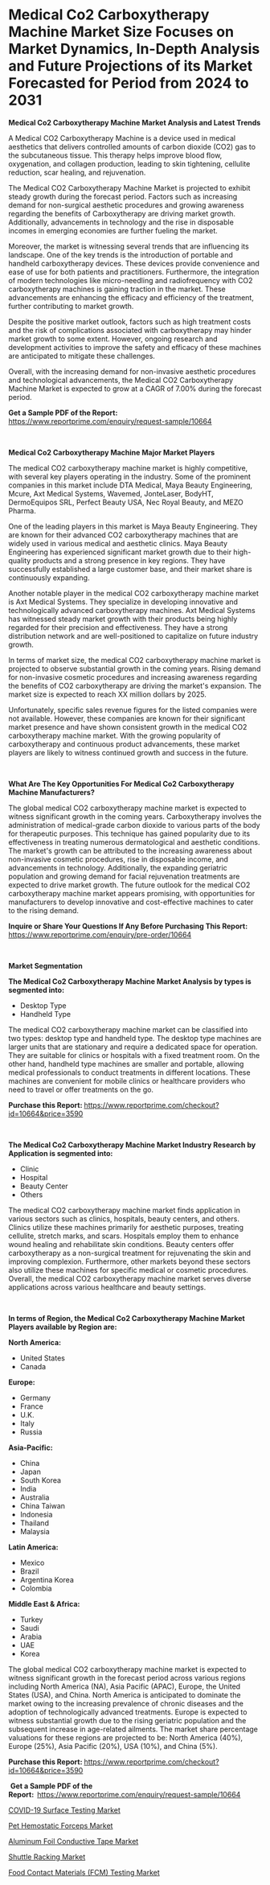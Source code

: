 <p><h1>Medical Co2 Carboxytherapy Machine Market Size Focuses on Market Dynamics, In-Depth Analysis and Future Projections of its Market Forecasted for Period from 2024 to 2031</h1></p><p><strong>Medical Co2 Carboxytherapy Machine Market Analysis and Latest Trends</strong></p>
<p><p>A Medical CO2 Carboxytherapy Machine is a device used in medical aesthetics that delivers controlled amounts of carbon dioxide (CO2) gas to the subcutaneous tissue. This therapy helps improve blood flow, oxygenation, and collagen production, leading to skin tightening, cellulite reduction, scar healing, and rejuvenation.</p><p>The Medical CO2 Carboxytherapy Machine Market is projected to exhibit steady growth during the forecast period. Factors such as increasing demand for non-surgical aesthetic procedures and growing awareness regarding the benefits of Carboxytherapy are driving market growth. Additionally, advancements in technology and the rise in disposable incomes in emerging economies are further fueling the market.</p><p>Moreover, the market is witnessing several trends that are influencing its landscape. One of the key trends is the introduction of portable and handheld carboxytherapy devices. These devices provide convenience and ease of use for both patients and practitioners. Furthermore, the integration of modern technologies like micro-needling and radiofrequency with CO2 carboxytherapy machines is gaining traction in the market. These advancements are enhancing the efficacy and efficiency of the treatment, further contributing to market growth.</p><p>Despite the positive market outlook, factors such as high treatment costs and the risk of complications associated with carboxytherapy may hinder market growth to some extent. However, ongoing research and development activities to improve the safety and efficacy of these machines are anticipated to mitigate these challenges.</p><p>Overall, with the increasing demand for non-invasive aesthetic procedures and technological advancements, the Medical CO2 Carboxytherapy Machine Market is expected to grow at a CAGR of 7.00% during the forecast period.</p></p>
<p><strong>Get a Sample PDF of the Report:&nbsp;</strong> <a href="https://www.reportprime.com/enquiry/request-sample/10664">https://www.reportprime.com/enquiry/request-sample/10664</a></p>
<p>&nbsp;</p>
<p><strong>Medical Co2 Carboxytherapy Machine Major Market Players</strong></p>
<p><p>The medical CO2 carboxytherapy machine market is highly competitive, with several key players operating in the industry. Some of the prominent companies in this market include DTA Medical, Maya Beauty Engineering, Mcure, Axt Medical Systems, Wavemed, JonteLaser, BodyHT, DermoEquipos SRL, Perfect Beauty USA, Nec Royal Beauty, and MEZO Pharma.</p><p>One of the leading players in this market is Maya Beauty Engineering. They are known for their advanced CO2 carboxytherapy machines that are widely used in various medical and aesthetic clinics. Maya Beauty Engineering has experienced significant market growth due to their high-quality products and a strong presence in key regions. They have successfully established a large customer base, and their market share is continuously expanding.</p><p>Another notable player in the medical CO2 carboxytherapy machine market is Axt Medical Systems. They specialize in developing innovative and technologically advanced carboxytherapy machines. Axt Medical Systems has witnessed steady market growth with their products being highly regarded for their precision and effectiveness. They have a strong distribution network and are well-positioned to capitalize on future industry growth.</p><p>In terms of market size, the medical CO2 carboxytherapy machine market is projected to observe substantial growth in the coming years. Rising demand for non-invasive cosmetic procedures and increasing awareness regarding the benefits of CO2 carboxytherapy are driving the market's expansion. The market size is expected to reach XX million dollars by 2025.</p><p>Unfortunately, specific sales revenue figures for the listed companies were not available. However, these companies are known for their significant market presence and have shown consistent growth in the medical CO2 carboxytherapy machine market. With the growing popularity of carboxytherapy and continuous product advancements, these market players are likely to witness continued growth and success in the future.</p></p>
<p>&nbsp;</p>
<p><strong>What Are The Key Opportunities For Medical Co2 Carboxytherapy Machine Manufacturers?</strong></p>
<p><p>The global medical CO2 carboxytherapy machine market is expected to witness significant growth in the coming years. Carboxytherapy involves the administration of medical-grade carbon dioxide to various parts of the body for therapeutic purposes. This technique has gained popularity due to its effectiveness in treating numerous dermatological and aesthetic conditions. The market's growth can be attributed to the increasing awareness about non-invasive cosmetic procedures, rise in disposable income, and advancements in technology. Additionally, the expanding geriatric population and growing demand for facial rejuvenation treatments are expected to drive market growth. The future outlook for the medical CO2 carboxytherapy machine market appears promising, with opportunities for manufacturers to develop innovative and cost-effective machines to cater to the rising demand.</p></p>
<p><strong>Inquire or Share Your Questions If Any Before Purchasing This Report:</strong> <a href="https://www.reportprime.com/enquiry/pre-order/10664">https://www.reportprime.com/enquiry/pre-order/10664</a></p>
<p>&nbsp;</p>
<p><strong>Market Segmentation</strong></p>
<p><strong>The Medical Co2 Carboxytherapy Machine Market Analysis by types is segmented into:</strong></p>
<p><ul><li>Desktop Type</li><li>Handheld Type</li></ul></p>
<p><p>The medical CO2 carboxytherapy machine market can be classified into two types: desktop type and handheld type. The desktop type machines are larger units that are stationary and require a dedicated space for operation. They are suitable for clinics or hospitals with a fixed treatment room. On the other hand, handheld type machines are smaller and portable, allowing medical professionals to conduct treatments in different locations. These machines are convenient for mobile clinics or healthcare providers who need to travel or offer treatments on the go.</p></p>
<p><strong>Purchase this Report:&nbsp;</strong><a href="https://www.reportprime.com/checkout?id=10664&price=3590">https://www.reportprime.com/checkout?id=10664&price=3590</a></p>
<p>&nbsp;</p>
<p><strong>The Medical Co2 Carboxytherapy Machine Market Industry Research by Application is segmented into:</strong></p>
<p><ul><li>Clinic</li><li>Hospital</li><li>Beauty Center</li><li>Others</li></ul></p>
<p><p>The medical CO2 carboxytherapy machine market finds application in various sectors such as clinics, hospitals, beauty centers, and others. Clinics utilize these machines primarily for aesthetic purposes, treating cellulite, stretch marks, and scars. Hospitals employ them to enhance wound healing and rehabilitate skin conditions. Beauty centers offer carboxytherapy as a non-surgical treatment for rejuvenating the skin and improving complexion. Furthermore, other markets beyond these sectors also utilize these machines for specific medical or cosmetic procedures. Overall, the medical CO2 carboxytherapy machine market serves diverse applications across various healthcare and beauty settings.</p></p>
<p>&nbsp;</p>
<p><strong>In terms of Region, the Medical Co2 Carboxytherapy Machine Market Players available by Region are:</strong></p>
<p>
    <p> <strong> North America: </strong>
        <ul>
            <li>United States</li>
            <li>Canada</li>
        </ul>
        </p> 
    <p> <strong> Europe: </strong>
        <ul>
            <li>Germany</li>
            <li>France</li>
            <li>U.K.</li>
            <li>Italy</li>
            <li>Russia</li>
        </ul>
        </p> 
    <p> <strong> Asia-Pacific: </strong>
        <ul>
            <li>China</li>
            <li>Japan</li>
            <li>South Korea</li>
            <li>India</li>
            <li>Australia</li>
            <li>China Taiwan</li>
            <li>Indonesia</li>
            <li>Thailand</li>
            <li>Malaysia</li>
        </ul>
        </p> 
    <p> <strong> Latin America: </strong>
        <ul>
            <li>Mexico</li>
            <li>Brazil</li>
            <li>Argentina Korea</li>
            <li>Colombia</li>
        </ul>
        </p> 
    <p> <strong> Middle East & Africa: </strong>
        <ul>
            <li>Turkey</li>
            <li>Saudi</li>
            <li>Arabia</li>
            <li>UAE</li>
            <li>Korea</li>
        </ul>
    </p>
    </p>
<p><p>The global medical CO2 carboxytherapy machine market is expected to witness significant growth in the forecast period across various regions including North America (NA), Asia Pacific (APAC), Europe, the United States (USA), and China. North America is anticipated to dominate the market owing to the increasing prevalence of chronic diseases and the adoption of technologically advanced treatments. Europe is expected to witness substantial growth due to the rising geriatric population and the subsequent increase in age-related ailments. The market share percentage valuations for these regions are projected to be: North America (40%), Europe (25%), Asia Pacific (20%), USA (10%), and China (5%).</p></p>
<p><strong>Purchase this Report: </strong><a href="https://www.reportprime.com/checkout?id=10664&price=3590">https://www.reportprime.com/checkout?id=10664&price=3590</a></p>
<p>&nbsp;<strong>Get a Sample PDF of the Report:&nbsp;&nbsp;</strong><a href="https://www.reportprime.com/enquiry/request-sample/10664">https://www.reportprime.com/enquiry/request-sample/10664</a></p>
<p><strong></strong></p>
<p><p><a href="https://medium.com/@alanwatkins6h/covid-19-surface-testing-market-size-and-market-trends-complete-industry-overview-2024-to-2031-923533386edf">COVID-19 Surface Testing Market</a></p><p><a href="https://medium.com/@dashawnmoen/pet-hemostatic-forceps-market-insights-into-market-cagr-market-trends-and-growth-strategies-7baad99955c6">Pet Hemostatic Forceps Market</a></p><p><a href="https://medium.com/@dashawnmoen/aluminum-foil-conductive-tape-market-the-key-to-successful-business-strategy-forecast-till-2031-947c71c0277c">Aluminum Foil Conductive Tape Market</a></p><p><a href="https://medium.com/@dashawnmoen/shuttle-racking-market-trends-forecast-and-competitive-analysis-to-2031-7a9765890136">Shuttle Racking Market</a></p><p><a href="https://medium.com/@dashawnmoen/food-contact-materials-fcm-testing-market-share-evolution-and-market-growth-trends-2024-2031-343c82b88fb4">Food Contact Materials (FCM) Testing Market</a></p></p>